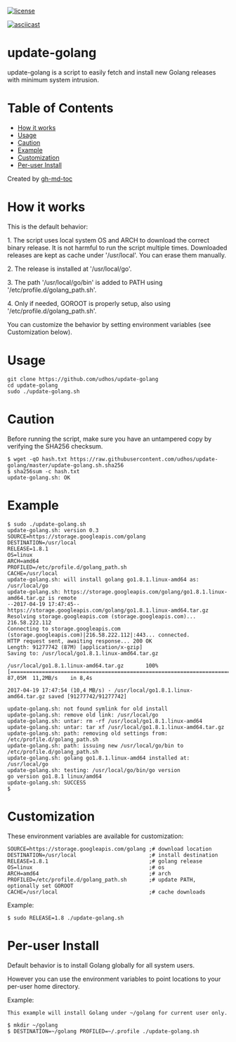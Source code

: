 [![license](http://img.shields.io/badge/license-MIT-blue.svg)](https://github.com/udhos/update-golang/blob/master/LICENSE)

[![asciicast](https://asciinema.org/a/660zn8wdnjzriy1ac0cqa7mou.png)](https://asciinema.org/a/660zn8wdnjzriy1ac0cqa7mou)

# update-golang
update-golang is a script to easily fetch and install new Golang releases with minimum system intrusion.

Table of Contents
=================

  * [How it works](#how-it-works)
  * [Usage](#usage)
  * [Caution](#caution)
  * [Example](#example)
  * [Customization](#customization)
  * [Per\-user Install](#per-user-install)

Created by [gh-md-toc](https://github.com/ekalinin/github-markdown-toc.go)

How it works
============

This is the default behavior:

1\. The script uses local system OS and ARCH to download the correct binary release. It is not harmful to run the script multiple times. Downloaded releases are kept as cache under '/usr/local'. You can erase them manually.

2\. The release is installed at '/usr/local/go'.

3\. The path '/usr/local/go/bin' is added to PATH using '/etc/profile.d/golang_path.sh'.

4\. Only if needed, GOROOT is properly setup, also using '/etc/profile.d/golang_path.sh'.

You can customize the behavior by setting environment variables (see Customization below).

Usage
=====

    git clone https://github.com/udhos/update-golang
    cd update-golang
    sudo ./update-golang.sh

Caution
=======

Before running the script, make sure you have an untampered copy by verifying the SHA256 checksum.

    $ wget -qO hash.txt https://raw.githubusercontent.com/udhos/update-golang/master/update-golang.sh.sha256
    $ sha256sum -c hash.txt
    update-golang.sh: OK

Example
=======

    $ sudo ./update-golang.sh
    update-golang.sh: version 0.3
    SOURCE=https://storage.googleapis.com/golang
    DESTINATION=/usr/local
    RELEASE=1.8.1
    OS=linux
    ARCH=amd64
    PROFILED=/etc/profile.d/golang_path.sh
    CACHE=/usr/local
    update-golang.sh: will install golang go1.8.1.linux-amd64 as: /usr/local/go
    update-golang.sh: https://storage.googleapis.com/golang/go1.8.1.linux-amd64.tar.gz is remote
    --2017-04-19 17:47:45--  https://storage.googleapis.com/golang/go1.8.1.linux-amd64.tar.gz
    Resolving storage.googleapis.com (storage.googleapis.com)... 216.58.222.112
    Connecting to storage.googleapis.com (storage.googleapis.com)|216.58.222.112|:443... connected.
    HTTP request sent, awaiting response... 200 OK
    Length: 91277742 (87M) [application/x-gzip]
    Saving to: /usr/local/go1.8.1.linux-amd64.tar.gz

    /usr/local/go1.8.1.linux-amd64.tar.gz       100%[==========================================================================================>]  87,05M  11,2MB/s    in 8,4s

    2017-04-19 17:47:54 (10,4 MB/s) - /usr/local/go1.8.1.linux-amd64.tar.gz saved [91277742/91277742]

    update-golang.sh: not found symlink for old install
    update-golang.sh: remove old link: /usr/local/go
    update-golang.sh: untar: rm -rf /usr/local/go1.8.1.linux-amd64
    update-golang.sh: untar: tar xf /usr/local/go1.8.1.linux-amd64.tar.gz
    update-golang.sh: path: removing old settings from: /etc/profile.d/golang_path.sh
    update-golang.sh: path: issuing new /usr/local/go/bin to /etc/profile.d/golang_path.sh
    update-golang.sh: golang go1.8.1.linux-amd64 installed at: /usr/local/go
    update-golang.sh: testing: /usr/local/go/bin/go version
    go version go1.8.1 linux/amd64
    update-golang.sh: SUCCESS
    $   

Customization
=============

These environment variables are available for customization:

    SOURCE=https://storage.googleapis.com/golang ;# download location
    DESTINATION=/usr/local                       ;# install destination
    RELEASE=1.8.1                                ;# golang release
    OS=linux                                     ;# os
    ARCH=amd64                                   ;# arch
    PROFILED=/etc/profile.d/golang_path.sh       ;# update PATH, optionally set GOROOT
    CACHE=/usr/local                             ;# cache downloads

Example:

    $ sudo RELEASE=1.8 ./update-golang.sh

Per-user Install
================

Default behavior is to install Golang globally for all system users.

However you can use the environment variables to point locations to your per-user home directory.

Example:

    This example will install Golang under ~/golang for current user only.
    
    $ mkdir ~/golang
    $ DESTINATION=~/golang PROFILED=~/.profile ./update-golang.sh
